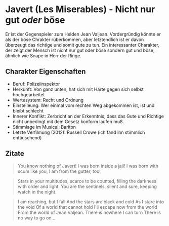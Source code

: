 # Javert (Les Miserables) - Nicht nur gut *oder* böse

Er ist der Gegenspieler zum Helden Jean Valjean. Vordergründig könnte er als der böse Chrakter rüberkommen, aber letztendlich ist er davon überzeugt das richtige und somit gute zu tun. Ein interessanter Charakter, der zeigt der Mensch ist nicht nur gut oder böse sondern gut und böse, ähnlich wie Snape in Herr der Ringe.

## Charakter Eigenschaften
* Beruf: Polizeiinspektor
* Herkunft: Von ganz unten, hat sich mit Härte gegen sich selbst hochgearbeitet
* Wertesystem: Recht und Ordnung
* Einstelleung: Wer einmal vom rechten Weg abgekommen ist, ist und bleibt schlecht 
* Innerer Konflikt: Zerbricht an der Erkenntnis, dass das Gute und Richtige nicht unbedingt mit dem Gesetz konform laufen muß.
* Stimmlage im Musical: Bariton
* Letzte Verfilmung (2012): Russell Crowe (ich fand ihn stimmlich entäuschend)

## Zitate
> You know nothing of Javert! I was born inside a jail! I was born with scum like you, I am from the gutter, too!

> Stars in your multitudes, scarce to be counted, filling the darkness with order and light. You are the sentinels, silent and sure, keeping watch in the night.

> I am reaching, but I fall And the stars are black and cold As I stare into the void Of a world that cannot hold I'll escape now from the world From the world of Jean Valjean. There is nowhere I can turn There is no way to go on....

